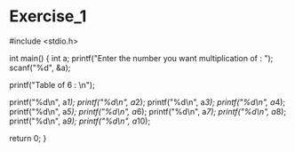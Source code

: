 # Exercise_1
#include <stdio.h>

int main() {
   int a;
   printf("Enter the number you want multiplication of : ");
   scanf("%d", &a);
   
   printf("Table of 6 : \n");

   printf("%d\n", a*1);
   printf("%d\n", a*2);
   printf("%d\n", a*3);
   printf("%d\n", a*4);
   printf("%d\n", a*5);
   printf("%d\n", a*6);
   printf("%d\n", a*7);
   printf("%d\n", a*8);
   printf("%d\n", a*9);
   printf("%d\n", a*10);

   
   return 0;
}

